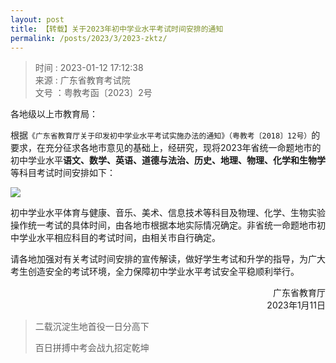 ```yaml
---
layout: post
title: 【转载】关于2023年初中学业水平考试时间安排的通知
permalink: /posts/2023/3/2023-zktz/
---
```


>时间 : 2023-01-12 17:12:38 <br>
>来源 : 广东省教育考试院 <br>
>文号 ：粤教考函〔2023〕2号

各地级以上市教育局：

根据`《广东省教育厅关于印发初中学业水平考试实施办法的通知》（粤教考〔2018〕12号）`的要求，在充分征求各地市意见的基础上，经研究，现将2023年省统一命题地市的初中学业水平**语文、数学、英语、道德与法治、历史、地理、物理、化学和生物学**等科目考试时间安排如下：

![](<https://eea.gd.gov.cn/img/0/979/979440/4080537.png>)

初中学业水平体育与健康、音乐、美术、信息技术等科目及物理、化学、生物实验操作统一考试的具体时间，由各地市根据本地实际情况确定。非省统一命题地市初中学业水平相应科目的考试时间，由相关市自行确定。

请各地加强对有关考试时间安排的宣传解读，做好学生考试和升学的指导，为广大考生创造安全的考试环境，全力保障初中学业水平考试安全平稳顺利举行。

<span style="display:block;text-align:right;">广东省教育厅</span> 
<span style="display:block;text-align:right;">2023年1月11日</span>

>二载沉淀生地首役一日分高下
>
>百日拼搏中考会战九招定乾坤
